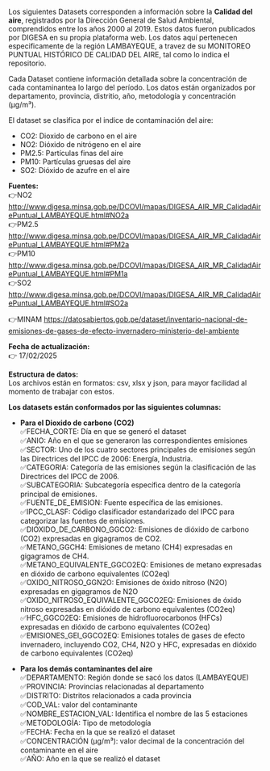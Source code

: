Los siguientes Datasets corresponden a información sobre la **Calidad del aire**, registrados por la Dirección General de Salud Ambiental, comprendidos entre los años 2000 al 2019. Estos datos fueron publicados por DIGESA en su propia plataforma web. Los datos aquí pertenecen especificamente de la región LAMBAYEQUE, a travez de su MONITOREO PUNTUAL HISTÓRICO DE CALIDAD DEL AIRE, tal como lo indica el repositorio. 

Cada Dataset contiene información detallada sobre la concentración de cada contaminantea lo largo del período. Los datos están organizados por departamento, provincia, distritio, año, metodología y concentración (µg/m³).

El dataset se clasifica por el indice de contaminación del aire:  
- CO2: Dioxido de carbono en el aire
- NO2: Dióxido de nitrógeno en el aire   
- PM2.5: Partículas finas del aire
- PM10: Partículas gruesas del aire
- SO2: Dióxido de azufre en el aire

**Fuentes:**   
👉NO2   http://www.digesa.minsa.gob.pe/DCOVI/mapas/DIGESA_AIR_MR_CalidadAirePuntual_LAMBAYEQUE.html#NO2a  
👉PM2.5 http://www.digesa.minsa.gob.pe/DCOVI/mapas/DIGESA_AIR_MR_CalidadAirePuntual_LAMBAYEQUE.html#PM2a   
👉PM10  http://www.digesa.minsa.gob.pe/DCOVI/mapas/DIGESA_AIR_MR_CalidadAirePuntual_LAMBAYEQUE.html#PM1a  
👉SO2   http://www.digesa.minsa.gob.pe/DCOVI/mapas/DIGESA_AIR_MR_CalidadAirePuntual_LAMBAYEQUE.html#SO2a    

👉MINAM https://datosabiertos.gob.pe/dataset/inventario-nacional-de-emisiones-de-gases-de-efecto-invernadero-ministerio-del-ambiente  

**Fecha de actualización:**    
👉 17/02/2025  

**Estructura de datos:**   
Los archivos están en formatos: csv, xlsx y json, para mayor facilidad al momento de trabajar con estos.  

**Los datasets están conformados por las siguientes columnas:**  
- **Para el Dioxido de carbono (CO2)**  
✅FECHA_CORTE:	Día en que se generó el dataset  
✅ANIO: Año en el que se generaron las correspondientes emisiones  
✅SECTOR: Uno de los cuatro sectores principales de emisiones según las Directrices del IPCC de 2006: Energía, Industria.  
✅CATEGORIA:	Categoría de las emisiones según la clasificación de las Directrices del IPCC de 2006.  
✅SUBCATEGORIA: Subcategoría específica dentro de la categoría principal de emisiones.  
✅FUENTE_DE_EMISION:	Fuente específica de las emisiones.  
✅IPCC_CLASF: Código clasificador estandarizado del IPCC para categorizar las fuentes de emisiones.  
✅DIOXIDO_DE_CARBONO_GGCO2:	Emisiones de dióxido de carbono (CO2) expresadas en gigagramos de CO2.  
✅METANO_GGCH4: Emisiones de metano (CH4) expresadas en gigagramos de CH4.  
✅METANO_EQUIVALENTE_GGCO2EQ: Emisiones de metano expresadas en dióxido de carbono equivalentes (CO2eq)    
✅OXIDO_NITROSO_GGN2O:	Emisiones de óxido nitroso (N2O) expresadas en gigagramos de N2O  
✅OXIDO_NITROSO_EQUIVALENTE_GGCO2EQ:	Emisiones de óxido nitroso expresadas en dióxido de carbono equivalentes (CO2eq)  
✅HFC_GGCO2EQ:	Emisiones de hidrofluorocarbonos (HFCs) expresadas en dióxido de carbono equivalentes (CO2eq)  
✅EMISIONES_GEI_GGCO2EQ:	Emisiones totales de gases de efecto invernadero, incluyendo CO2, CH4, N2O y HFC, expresadas en dióxido de carbono equivalentes (CO2eq)  

- **Para los demás contaminantes del aire**  
✅DEPARTAMENTO: Región donde se sacó los datos (LAMBAYEQUE)  
✅PROVINCIA: Provincias relacionadas al departamento    
✅DISTRITO: Distritos relacionados a cada provincia  
✅COD_VAL: valor del contaminante  
✅NOMBRE_ESTACION_VAL: Identifica el nombre de las 5 estaciones  
✅METODOLOGÍA: Tipo de metodología  
✅FECHA: Fecha en la que se realizó el dataset  
✅CONCENTRACIÓN (µg/m³): valor decimal de la concentración del contaminante en el aire  
✅AÑO: Año en la que se realizó el dataset  


